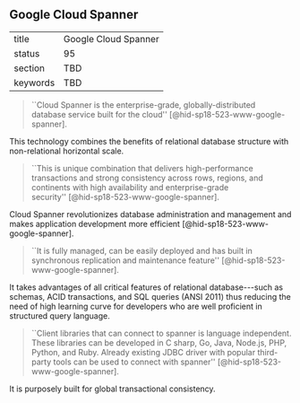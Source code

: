 ## Google Cloud Spanner


|          |                      |
| -------- | -------------------- |
| title    | Google Cloud Spanner |
| status   | 95                   |
| section  | TBD                  |
| keywords | TBD                  |





> ``Cloud Spanner is the enterprise-grade, globally-distributed
> database service built for the
> cloud'' [@hid-sp18-523-www-google-spanner].

This
technology combines the benefits of relational database structure with
non-relational horizontal scale.

> ``This is unique combination that delivers high-performance
> transactions and strong consistency across rows, regions, and
> continents with high availability and enterprise-grade
> security'' [@hid-sp18-523-www-google-spanner].

Cloud
Spanner revolutionizes database administration and management and makes
application development more
efficient [@hid-sp18-523-www-google-spanner].

> ``It is fully managed, can be easily deployed and has built in
> synchronous replication and maintenance
> feature'' [@hid-sp18-523-www-google-spanner].

It takes
advantages of all critical features of relational database---such as
schemas, ACID transactions, and SQL queries (ANSI 2011) thus reducing
the need of high learning curve for developers who are well proficient
in structured query language.

> ``Client libraries that can connect to spanner is language
> independent. These libraries can be developed in C sharp, Go, Java,
> Node.js, PHP, Python, and Ruby. Already existing JDBC driver with
> popular third-party tools can be used to connect with
> spanner'' [@hid-sp18-523-www-google-spanner].

It is purposely built for global transactional consistency.
